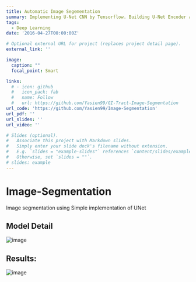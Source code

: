 ```yaml
---
title: Automatic Image Segementation
summary: Implementing U-Net CNN by Tensorflow. Building U-Net Encoder and Decoder and using skip connections between them to segment input images into different classes.
tags:
  - Deep Learning
date: '2016-04-27T00:00:00Z'

# Optional external URL for project (replaces project detail page).
external_link: ''

image:
  caption: ""
  focal_point: Smart

links:
  # - icon: github
  #   icon_pack: fab
  #   name: Follow
  #   url: https://github.com/Yasien99/GI-Tract-Image-Segmentation
url_code: 'https://github.com/Yasien99/Image-Segmentation'
url_pdf: ''
url_slides: ''
url_video: ''

# Slides (optional).
#   Associate this project with Markdown slides.
#   Simply enter your slide deck's filename without extension.
#   E.g. `slides = "example-slides"` references `content/slides/example-slides.md`.
#   Otherwise, set `slides = ""`.
# slides: example
---
```

# Image-Segmentation
Image segmentation using Simple implementation of UNet
## Model Detail 
![image](https://github.com/Yasien99/Image-Segmentation/assets/55417069/b5b5cbb9-4f9d-49bd-9b09-8e842f47315b)

## Results:

![image](https://github.com/Yasien99/Image-Segmentation/assets/55417069/be26a0a8-659e-4cd8-8b78-2e2c6b9705d6)




